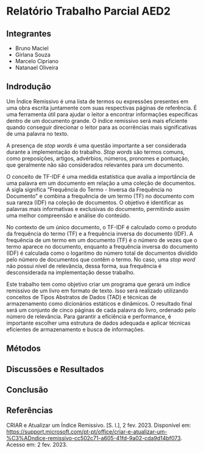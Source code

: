 # Relatório Trabalho Parcial AED2

## Integrantes

* Bruno Maciel
* Girlana Souza
* Marcelo Cipriano
* Natanael Oliveira

## Indrodução

Um Índice Remissivo é uma lista de termos ou expressões presentes em uma obra escrita juntamente com suas respectivas páginas de referência. É uma ferramenta útil para ajudar o leitor a encontrar informações específicas dentro de um documento grande. O índice remissivo será mais eficiente quando conseguir direcionar o leitor para as ocorrências mais significativas de uma palavra no texto.

A presença de *stop words* é uma questão importante a ser considerada durante a implementação do trabalho. *Stop words* são termos comuns, como preposições, artigos, advérbios, números, pronomes e pontuação, que geralmente não são considerados relevantes para um documento.

O conceito de TF-IDF é uma medida estatística que avalia a importância de uma palavra em um documento em relação a uma coleção de documentos. A sigla significa "Frequência do Termo - Inversa da Frequência no Documento" e combina a frequência de um termo (TF) no documento com sua rareza (IDF) na coleção de documentos. O objetivo é identificar as palavras mais informativas e exclusivas do documento, permitindo assim uma melhor compreensão e análise do conteúdo.

No contexto de um único documento, o TF-IDF é calculado como o produto da frequência do termo (TF) e a frequência inversa do documento (IDF). A frequência de um termo em um documento (TF) é o número de vezes que o termo aparece no documento, enquanto a frequência inversa do documento (IDF) é calculada como o logaritmo do número total de documentos dividido pelo número de documentos que contêm o termo. No caso, uma *stop word* não possui nível de relevância, dessa forma, sua frequência é desconsiderada na implementação desse trabalho.

Este trabalho tem como objetivo criar um programa que gerará um índice remissivo de um livro em formato de texto. Isso será realizado utilizando conceitos de Tipos Abstratos de Dados (TAD) e técnicas de armazenamento como dicionários estáticos e dinâmicos. O resultado final será um conjunto de cinco páginas de cada palavra do livro, ordenado pelo número de relevância. Para garantir a eficiência e performance, é importante escolher uma estrutura de dados adequada e aplicar técnicas eficientes de armazenamento e busca de informações.

## Métodos

## Discussões e Resultados
###

## Conclusão

## Referências

CRIAR e Atualizar um Índice Remissivo. [S. l.], 2 fev. 2023. Disponível em: <https://support.microsoft.com/pt-pt/office/criar-e-atualizar-um-%C3%ADndice-remissivo-cc502c71-a605-41fd-9a02-cda9d14bf073>. Acesso em: 2 fev. 2023.
